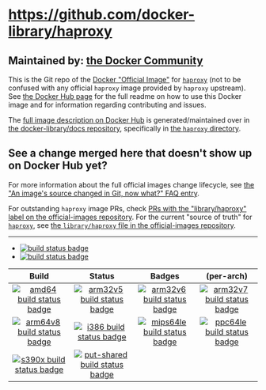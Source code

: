 # https://github.com/docker-library/haproxy

## Maintained by: [the Docker Community](https://github.com/docker-library/haproxy)

This is the Git repo of the [Docker "Official Image"](https://github.com/docker-library/official-images#what-are-official-images) for [`haproxy`](https://hub.docker.com/_/haproxy/) (not to be confused with any official `haproxy` image provided by `haproxy` upstream). See [the Docker Hub page](https://hub.docker.com/_/haproxy/) for the full readme on how to use this Docker image and for information regarding contributing and issues.

The [full image description on Docker Hub](https://hub.docker.com/_/haproxy/) is generated/maintained over in [the docker-library/docs repository](https://github.com/docker-library/docs), specifically in [the `haproxy` directory](https://github.com/docker-library/docs/tree/master/haproxy).

## See a change merged here that doesn't show up on Docker Hub yet?

For more information about the full official images change lifecycle, see [the "An image's source changed in Git, now what?" FAQ entry](https://github.com/docker-library/faq#an-images-source-changed-in-git-now-what).

For outstanding `haproxy` image PRs, check [PRs with the "library/haproxy" label on the official-images repository](https://github.com/docker-library/official-images/labels/library%2Fhaproxy). For the current "source of truth" for [`haproxy`](https://hub.docker.com/_/haproxy/), see [the `library/haproxy` file in the official-images repository](https://github.com/docker-library/official-images/blob/master/library/haproxy).

---

-	[![build status badge](https://img.shields.io/github/actions/workflow/status/docker-library/haproxy/ci.yml?branch=master&label=GitHub%20CI)](https://github.com/docker-library/haproxy/actions?query=workflow%3A%22GitHub+CI%22+branch%3Amaster)
-	[![build status badge](https://img.shields.io/jenkins/s/https/doi-janky.infosiftr.net/job/update.sh/job/haproxy.svg?label=Automated%20update.sh)](https://doi-janky.infosiftr.net/job/update.sh/job/haproxy/)

| Build | Status | Badges | (per-arch) |
|:-:|:-:|:-:|:-:|
| [![amd64 build status badge](https://img.shields.io/jenkins/s/https/doi-janky.infosiftr.net/job/multiarch/job/amd64/job/haproxy.svg?label=amd64)](https://doi-janky.infosiftr.net/job/multiarch/job/amd64/job/haproxy/) | [![arm32v5 build status badge](https://img.shields.io/jenkins/s/https/doi-janky.infosiftr.net/job/multiarch/job/arm32v5/job/haproxy.svg?label=arm32v5)](https://doi-janky.infosiftr.net/job/multiarch/job/arm32v5/job/haproxy/) | [![arm32v6 build status badge](https://img.shields.io/jenkins/s/https/doi-janky.infosiftr.net/job/multiarch/job/arm32v6/job/haproxy.svg?label=arm32v6)](https://doi-janky.infosiftr.net/job/multiarch/job/arm32v6/job/haproxy/) | [![arm32v7 build status badge](https://img.shields.io/jenkins/s/https/doi-janky.infosiftr.net/job/multiarch/job/arm32v7/job/haproxy.svg?label=arm32v7)](https://doi-janky.infosiftr.net/job/multiarch/job/arm32v7/job/haproxy/) |
| [![arm64v8 build status badge](https://img.shields.io/jenkins/s/https/doi-janky.infosiftr.net/job/multiarch/job/arm64v8/job/haproxy.svg?label=arm64v8)](https://doi-janky.infosiftr.net/job/multiarch/job/arm64v8/job/haproxy/) | [![i386 build status badge](https://img.shields.io/jenkins/s/https/doi-janky.infosiftr.net/job/multiarch/job/i386/job/haproxy.svg?label=i386)](https://doi-janky.infosiftr.net/job/multiarch/job/i386/job/haproxy/) | [![mips64le build status badge](https://img.shields.io/jenkins/s/https/doi-janky.infosiftr.net/job/multiarch/job/mips64le/job/haproxy.svg?label=mips64le)](https://doi-janky.infosiftr.net/job/multiarch/job/mips64le/job/haproxy/) | [![ppc64le build status badge](https://img.shields.io/jenkins/s/https/doi-janky.infosiftr.net/job/multiarch/job/ppc64le/job/haproxy.svg?label=ppc64le)](https://doi-janky.infosiftr.net/job/multiarch/job/ppc64le/job/haproxy/) |
| [![s390x build status badge](https://img.shields.io/jenkins/s/https/doi-janky.infosiftr.net/job/multiarch/job/s390x/job/haproxy.svg?label=s390x)](https://doi-janky.infosiftr.net/job/multiarch/job/s390x/job/haproxy/) | [![put-shared build status badge](https://img.shields.io/jenkins/s/https/doi-janky.infosiftr.net/job/put-shared/job/light/job/haproxy.svg?label=put-shared)](https://doi-janky.infosiftr.net/job/put-shared/job/light/job/haproxy/) |

<!-- THIS FILE IS GENERATED BY https://github.com/docker-library/docs/blob/master/generate-repo-stub-readme.sh -->
